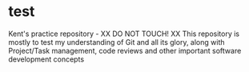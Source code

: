 # test
Kent's practice repository - XX  DO NOT TOUCH! XX
This repository is mostly to test my understanding of Git and all its glory, along with Project/Task management, code reviews and other important software development concepts
